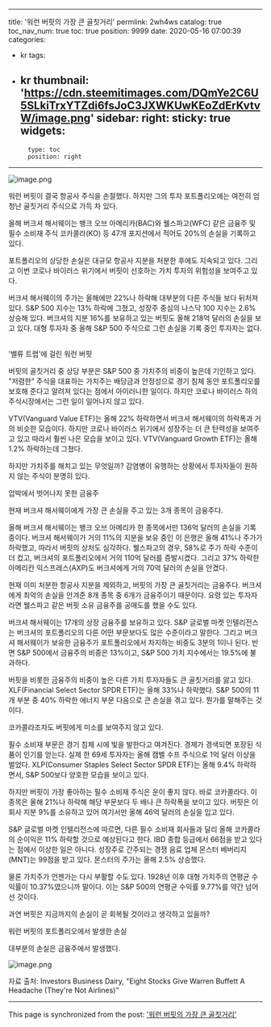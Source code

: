 
---
title: '워런 버핏의 가장 큰 골칫거리'
permlink: 2wh4ws
catalog: true
toc_nav_num: true
toc: true
position: 9999
date: 2020-05-16 07:00:39
categories:
- kr
tags:
- kr
thumbnail: 'https://cdn.steemitimages.com/DQmYe2C6U5SLkiTrxYTZdi6fsJoC3JXWKUwKEoZdErKvtvW/image.png'
sidebar:
    right:
        sticky: true
widgets:
    -
        type: toc
        position: right
---


![image.png](https://cdn.steemitimages.com/DQmYe2C6U5SLkiTrxYTZdi6fsJoC3JXWKUwKEoZdErKvtvW/image.png)

워런 버핏이 결국 항공사 주식을 손절했다. 하지만 그의 투자 포트폴리오에는 여전히 엄청난 골칫거리 주식으로 가득 차 있다.​

올해 버크셔 해서웨이는 뱅크 오브 아메리카(BAC)와 웰스파고(WFC) 같은 금융주 및 필수 소비재 주식 코카콜라(KO) 등 47개 포지션에서 적어도 20%의 손실을 기록하고 있다. 

포트폴리오의 상당한 손실은 대규모 항공사 지분을 처분한 후에도 지속되고 있다. 그리고 이번 코로나 바이러스 위기에서 버핏이 선호하는 가치 투자의 위험성을 보여주고 있다. ​

버크셔 해서웨이의 주가는 올해에만 22%나 하락해 대부분의 다른 주식들 보다 뒤처져 있다. S&P 500 지수는 13% 하락에 그쳤고, 성장주 중심의 나스닥 100 지수는 2.6% 상승해 있다. 버크셔의 지분 16%를 보유하고 있는 버핏도 올해 218억 달러의 손실을 보고 있다. 대형 투자자 중 올해 S&P 500 주식으로 그런 손실을 기록 중인 투자자는 없다. ​

'밸류 트랩'에 걸린 워런 버핏​

버핏의 골칫거리 중 상당 부분은 S&P 500 중 가치주의 비중이 높은데 기인하고 있다. "저렴한" 주식을 대표하는 가치주는 배당금과 안정성으로 경기 침체 동안 포트폴리오를 보호해 준다고 알려져 있다는 점에서 아이러니한 일이다. 하지만 코로나 바이러스 하의 주식시장에서는 그런 일이 일어나지 않고 있다.​

VTV(Vanguard Value ETF)는 올해 22% 하락하면서 버크셔 해서웨이의 하락폭과 거의 비슷한 모습이다. 하지만 코로나 바이러스 위기에서 성장주는 더 큰 탄력성을 보여주고 있고 따라서 훨씬 나은 모습을 보이고 있다. VTV(Vanguard Growth ETF)는 올해 1.2% 하락하는데 그쳤다.​

하지만 가치주를 해치고 있는 무엇일까? 감염병이 유행하는 상황에서 투자자들이 원하지 않는 주식이 분명히 있다. ​

압박에서 벗어나지 못한 금융주​

현재 버크셔 해서웨이에게 가장 큰 손실을 주고 있는 3개 종목이 금융주다.​

올해 버크셔 해서웨이는 뱅크 오브 아메리카 한 종목에서만 136억 달러의 손실을 기록 중이다. 버크셔 해서웨이가 거의 11%의 지분을 보유 중인 이 은행은 올해 41%나 주가가 하락했고, 따라서 버핏의 상처도 심각하다. 웰스파고의 경우, 58%로 주가 하락 수준이 더 컸고, 버크셔의 포트폴리오에서 거의 110억 달러를 증발시켰다. 그리고 37% 하락한 아메리칸 익스프레스(AXP)도 버크셔에게 거의 70억 달러의 손실을 안겼다.​

현재 이미 처분한 항공사 지분을 제외하고, 버핏의 가장 큰 골칫거리는 금융주다. 버크셔에게 최악의 손실을 안겨준 8개 종목 중 6개가 금융주이기 때문이다. 요령 있는 투자자라면 웰스파고 같은 버핏 소유 금융주를 공매도를 했을 수도 있다.​

버크셔 해서웨이는 17개의 상장 금융주를 보유하고 있다. S&P 글로벌 마켓 인텔리전스는 버크셔의 포트폴리오의 다른 어떤 부문보다도 많은 수준이라고 말한다. 그리고 버크셔 해서웨이가 보유한 금융주가 포트폴리오에서 차지하는 비중도 3분의 1이나 된다. 반면 S&P 500에서 금융주의 비중은 13%이고, S&P 500 가치 지수에서는 19.5%에 불과하다.​

버핏을 비롯한 금융주의 비중이 높은 다른 가치 투자자들도 큰 골칫거리를 앓고 있다. XLF(Financial Select Sector SPDR ETF)는 올해 33%나 하락했다. S&P 500의 11개 부분 중 40% 하락한 에너지 부문 다음으로 큰 손실을 겪고 있다. 뭔가를 말해주는 것이다.​

코카콜라조차도 버핏에게 미소를 보여주지 않고 있다.​

필수 소비재 부문은 경기 침체 시에 빛을 발한다고 여겨진다. 경제가 경색되면 포장된 식품이 인기를 얻는다. 실제 한 69세 투자자는 올해 캠벨 수프 주식으로 1억 달러 이상을 벌었다. XLP(Consumer Staples Select Sector SPDR ETF)는 올해 9.4% 하락하면서, S&P 500보다 양호한 모습을 보이고 있다.​

하지만 버핏이 가장 좋아하는 필수 소비재 주식은 운이 좋지 않다. 바로 코카콜라다. 이 종목은 올해 21%나 하락해 해당 부문보다 두 배나 큰 하락폭을 보이고 있다. 버핏은 이 회사 지분 9%를 소유하고 있어 여기서만 올해 46억 달러의 손실을 입고 있다.​

S&P 글로벌 마켓 인텔리전스에 따르면, 다른 필수 소비재 회사들과 달리 올해 코카콜라의 순이익은 11% 하락할 것으로 예상된다고 한다. IBD 종합 등급에서 66점을 받고 있다는 점에서 이상한 일은 아니다. 성장주로 간주되는 경쟁 음료 업체 몬스터 베버리지(MNT)는 99점을 받고 있다. 몬스터의 주가는 올해 2.5% 상승했다.​

물론 가치주가 언젠가는 다시 부활할 수도 있다. 1928년 이후 대형 가치주의 연평균 수익률이 10.37%였으니까 말이다. 이는 S&P 500의 연평균 수익률 9.77%를 약간 넘어선 것이다.​

과연 버핏은 지금까지의 손실이 곧 회복될 것이라고 생각하고 있을까?​

워런 버핏의 포트폴리오에서 발생한 손실​

대부분의 손실은 금융주에서 발생했다. 


![image.png](https://cdn.steemitimages.com/DQmNr5xXXPLHJce8bcvBiRBBzV6ni17YpM7vYz6CN7zxTna/image.png)


자료 출처: Investors Business Dairy, "Eight Stocks Give Warren Buffett A Headache (They're Not Airlines)"

- - -

This page is synchronized from the post: ['워런 버핏의 가장 큰 골칫거리'](https://steemit.com/@pius.pius/2wh4ws)

